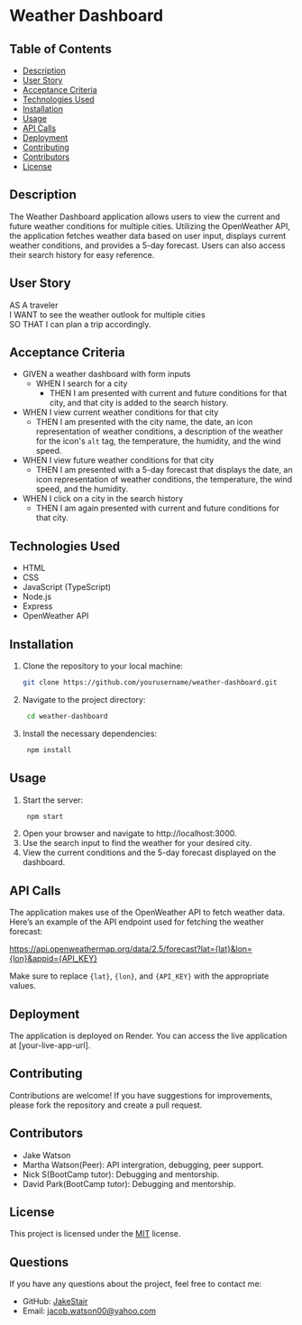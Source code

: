 # Weather Dashboard

## Table of Contents
- [Description](#description)
- [User Story](#user-story)
- [Acceptance Criteria](#acceptance-criteria)
- [Technologies Used](#technologies-used)
- [Installation](#installation)
- [Usage](#usage)
- [API Calls](#api-calls)
- [Deployment](#deployment)
- [Contributing](#contributing)
- [Contributors](#contributors)
- [License](#license)

## Description
The Weather Dashboard application allows users to view the current and future weather conditions for multiple cities. Utilizing the OpenWeather API, the application fetches weather data based on user input, displays current weather conditions, and provides a 5-day forecast. Users can also access their search history for easy reference.

## User Story
AS A traveler  
I WANT to see the weather outlook for multiple cities  
SO THAT I can plan a trip accordingly.

## Acceptance Criteria
- GIVEN a weather dashboard with form inputs
  - WHEN I search for a city
    - THEN I am presented with current and future conditions for that city, and that city is added to the search history.
- WHEN I view current weather conditions for that city
  - THEN I am presented with the city name, the date, an icon representation of weather conditions, a description of the weather for the icon's `alt` tag, the temperature, the humidity, and the wind speed.
- WHEN I view future weather conditions for that city
  - THEN I am presented with a 5-day forecast that displays the date, an icon representation of weather conditions, the temperature, the wind speed, and the humidity.
- WHEN I click on a city in the search history
  - THEN I am again presented with current and future conditions for that city.

## Technologies Used
- HTML
- CSS
- JavaScript (TypeScript)
- Node.js
- Express
- OpenWeather API

## Installation
1. Clone the repository to your local machine:
   ```bash
   git clone https://github.com/yourusername/weather-dashboard.git
2. Navigate to the project directory:
   ```bash
    cd weather-dashboard
3. Install the necessary dependencies:
   ```bash
    npm install

## Usage
1. Start the server:
   ```bash
    npm start
2. Open your browser and navigate to http://localhost:3000.
3. Use the search input to find the weather for your desired city.
4. View the current conditions and the 5-day forecast displayed on the dashboard.

## API Calls
The application makes use of the OpenWeather API to fetch weather data. Here’s an example of the API endpoint used for fetching the weather forecast:

https://api.openweathermap.org/data/2.5/forecast?lat={lat}&lon={lon}&appid={API_KEY}

Make sure to replace `{lat}`, `{lon}`, and `{API_KEY}` with the appropriate values.

## Deployment
The application is deployed on Render. You can access the live application at [your-live-app-url].

## Contributing
Contributions are welcome! If you have suggestions for improvements, please fork the repository and create a pull request.

## Contributors
- Jake Watson
- Martha Watson(Peer): API intergration, debugging, peer support.
- Nick S(BootCamp tutor): Debugging and mentorship.
- David Park(BootCamp tutor): Debugging and mentorship.

## License
This project is licensed under the [MIT](https://opensource.org/licenses/MIT) license.

## Questions
If you have any questions about the project, feel free to contact me:

- GitHub: [JakeStair](https://github.com/JakeStair)
- Email: jacob.watson00@yahoo.com